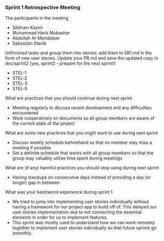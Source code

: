 ### Sprint 1 Retrospective Meeting

The participants in the meeting
* Sibthain Kazmi
* Muhammad Haris Mubashar
* Abdullah Al-Mandalawi
* Sebastian Stanik

Unfinished tasks and group them into stories; add them to SR1.md in the form of new user stories. Update your PB.md and save the updated copy in doc/sprint2 (yes, sprint2 - prepare for the next sprint!) 
* STEL-1
* STEL-2
* STEL-3
* STEL-5

What are practices that you should continue during next sprint
* Meeting regularly to discuss recent development and any difficulties encountered
* Work cooperatively on documents so all group members are aware of the current state of the project

What are some new practices that you might want to use during next sprint
* Discuss weekly schedule beforehand so that no member may miss a meeting if possible
* Set a definite schedule that works with all group members so that the group may valuably utilize time spent during meetings

What are (if any) harmful practices you should stop using during next sprint 
* Having standups on consecutive days instead of providing a day (or longer) gap in between

What was your best/worst experience during sprint 1 
* We tried to jump into implementing user stories individually without having a framework for our project app to build off of. This delayed our user stories implementation due to not connecting the essential elements in order for us to implement features.
* This sprint was mostly used to understand how we can work remotely together to implement user stories individually so that future sprints go smoothly.
